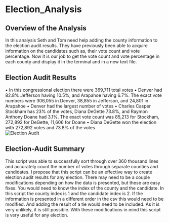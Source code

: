 # Election_Analysis
## Overview of the Analysis
In this analysis Seth and Tom need help adding the county information to the election audit results. They have previously been able to acquire information on the candidates such as, their vote count and vote percentage. Now it is our job to get the vote count and vote percentage in each county and display it in the terminal and in a new text file.

## Election Audit Results
•	In this congressional election there were 369,711 total votes
•	Denver had 82.8% Jefferson having 10.5%, and Arapahoe having 6.7%. The exact vote numbers were 306,055 in Denver, 38,855 in Jefferson, and 24,801 in Arapahoe
•	Denver had the largest number of votes
•	Charles Casper Stockham has 23% of the votes, Diana DeGette 73.8%, and Raymon Anthony Doane had 3.1%. The exact vote count was 85,213 for Stockham, 272,892 for DeGette, 11,606 for Doane
•	Diana DeGette won the election with 272,892 votes and 73.8% of the votes  
![Election Audit](https://user-images.githubusercontent.com/96452277/150469010-9a2aa2f8-9b31-4b9d-b5a2-d2dcdde90a5b.png)

## Election-Audit Summary
This script was able to successfully sort through over 360 thousand lines and accurately count the number of votes through separate counties and candidates. I propose that this script can be an effective way to create election audit results for any election. There may need to be a couple modifications depending on how the data is presented, but these are easy fixes. You would need to know the index of the county and the candidate. In this script the county index is 1 and the candidate index is 2. If the information is presented in a different order in the csv this would need to be modified. And adding the result of a tie would need to be included. As it is very unlikely, it is still possible. With these modifications in mind this script is very useful for any election.
